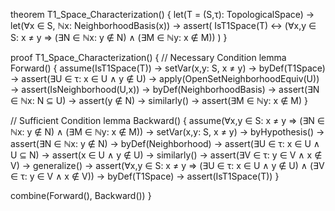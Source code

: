 theorem T1_Space_Characterization() {
  let(T = (S,τ): TopologicalSpace) →
  let(∀x ∈ S, ℕx: NeighborhoodBasis(x)) →
  assert(
    IsT1Space(T) ↔ 
    (∀x,y ∈ S: x ≠ y ⇒ 
      (∃N ∈ ℕx: y ∉ N) ∧ 
      (∃M ∈ ℕy: x ∉ M))
  )
}

proof T1_Space_Characterization() {
  // Necessary Condition
  lemma Forward() {
    assume(IsT1Space(T)) →
    setVar(x,y: S, x ≠ y) →
    byDef(T1Space) →
    assert(∃U ∈ τ: x ∈ U ∧ y ∉ U) →
    apply(OpenSetNeighborhoodEquiv(U)) →
    assert(IsNeighborhood(U,x)) →
    byDef(NeighborhoodBasis) →
    assert(∃N ∈ ℕx: N ⊆ U) →
    assert(y ∉ N) →
    similarly() →
    assert(∃M ∈ ℕy: x ∉ M)
  }

  // Sufficient Condition
  lemma Backward() {
    assume(∀x,y ∈ S: x ≠ y ⇒ 
           (∃N ∈ ℕx: y ∉ N) ∧ 
           (∃M ∈ ℕy: x ∉ M)) →
    setVar(x,y: S, x ≠ y) →
    byHypothesis() →
    assert(∃N ∈ ℕx: y ∉ N) →
    byDef(Neighborhood) →
    assert(∃U ∈ τ: x ∈ U ∧ U ⊆ N) →
    assert(x ∈ U ∧ y ∉ U) →
    similarly() →
    assert(∃V ∈ τ: y ∈ V ∧ x ∉ V) →
    generalize() →
    assert(∀x,y ∈ S: x ≠ y ⇒
           (∃U ∈ τ: x ∈ U ∧ y ∉ U) ∧
           (∃V ∈ τ: y ∈ V ∧ x ∉ V)) →
    byDef(T1Space) →
    assert(IsT1Space(T))
  }

  combine(Forward(), Backward())
}